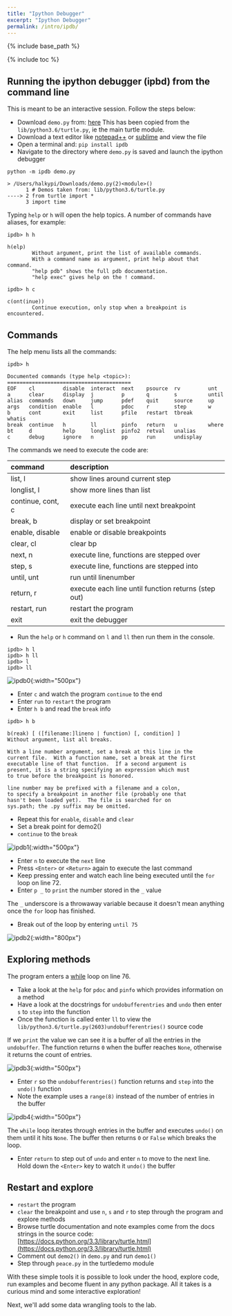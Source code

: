```yaml
---
title: "Ipython Debugger" 
excerpt: "Ipython Debugger"
permalink: /intro/ipdb/
---
```


{% include base_path %}

{% include toc %}

## Running the ipython debugger (ipbd) from the command line

This is meant to be an interactive session.  Follow the steps below:

*    Download `demo.py` from: <a href="https://minhaskamal.github.io/DownGit/#/home?url=https://github.com/halkypi/lh/blob/gh-pages/assets/py/demo.py" target="_blank">here</a>
This has been copied from the `lib/python3.6/turtle.py`, ie the main turtle module.
*    Download a text editor like [notepad++](https://notepad-plus-plus.org/) or [sublime](https://www.sublimetext.com/) and view the file
*    Open a terminal and: `pip install ipdb`
*    Navigate to the directory where `demo.py` is saved and launch the ipython debugger

```
python -m ipdb demo.py

> /Users/halkypi/Downloads/demo.py(2)<module>()
      1 # Demos taken from: lib/python3.6/turtle.py
----> 2 from turtle import *
      3 import time
```

Typing `help` or `h` will open the help topics.  A number of commands have aliases, for example:

```
ipdb> h h

h(elp)
        Without argument, print the list of available commands.
        With a command name as argument, print help about that command.
        "help pdb" shows the full pdb documentation.
        "help exec" gives help on the ! command.

ipdb> h c

c(ont(inue))
        Continue execution, only stop when a breakpoint is encountered.
```
## Commands ##

The help menu lists all the commands:

``` 
ipdb> h

Documented commands (type help <topic>):
========================================
EOF    cl         disable  interact  next    psource  rv         unt
a      clear      display  j         p       q        s          until
alias  commands   down     jump      pdef    quit     source     up
args   condition  enable   l         pdoc    r        step       w
b      cont       exit     list      pfile   restart  tbreak     whatis
break  continue   h        ll        pinfo   return   u          where
bt     d          help     longlist  pinfo2  retval   unalias
c      debug      ignore   n         pp      run      undisplay
```

The commands we need to execute the code are:

| command | description
| :--- | :--- |
| list, l | show lines around current step |
| longlist, l | show more lines than list |
| continue, cont, c | execute each line until next breakpoint |
| break, b | display or set breakpoint |
| enable, disable | enable or disable breakpoints | 
| clear, cl | clear bp |
| next, n | execute line, functions are stepped over |
| step, s | execute line, functions are stepped into |
| until, unt | run until linenumber |
| return, r | execute each line until function returns (step out) |
| restart, run | restart the program |
| exit | exit the debugger |

*    Run the `help` or `h` command on `l` and `ll` then run them in the console.

```
ipdb> h l
ipdb> h ll
ipdb> l
ipdb> ll
```

![ipdb0](/lh/images/ipdb0.png?raw=true){:width="500px"}

*    Enter `c` and watch the program `continue` to the end
*    Enter `run` to `restart` the program
*    Enter `h b` and read the `break` info

```
ipdb> h b

b(reak) [ ([filename:]lineno | function) [, condition] ]
Without argument, list all breaks.

With a line number argument, set a break at this line in the
current file.  With a function name, set a break at the first
executable line of that function.  If a second argument is
present, it is a string specifying an expression which must
to true before the breakpoint is honored.

line number may be prefixed with a filename and a colon,
to specify a breakpoint in another file (probably one that
hasn't been loaded yet).  The file is searched for on
sys.path; the .py suffix may be omitted.  
```

*    Repeat this for `enable`, `disable` and `clear`
*    Set a break point for demo2()
*    `continue` to the `break`

![ipdb1](/lh/images/ipdb1.png?raw=true){:width="500px"}

*    Enter `n` to execute the `next` line
*    Press `<Enter>` or `<Return>` again to execute the last command
*    Keep pressing enter and watch each line being executed until the `for` loop on line 72.
*    Enter `p _` to `print` the number stored in the `_` value 

The `_` underscore is a throwaway variable because it doesn't mean anything once the `for` loop has finished.  

*    Break out of the loop by entering `until 75`

![ipdb2](/lh/images/ipdb2.png?raw=true){:width="800px"}

## Exploring methods ##

The program enters a [while](https://www.youtube.com/watch?v=885qKiiKisI&feature=youtu.be) loop on line 76.  

*    Take a look at the `help` for `pdoc` and `pinfo` which provides information on a method
*    Have a look at the docstrings for `undobufferentries` and `undo` then enter `s` to `step` into the function
*    Once the function is called enter `ll` to view the `lib/python3.6/turtle.py(2603)undobufferentries()` source code

If we `print` the value we can see it is a buffer of all the entries in the `undobuffer`.  The function returns `0` when the buffer reaches `None`, otherwise it returns the count of entries.  

![ipdb3](/lh/images/ipdb3.png?raw=true){:width="500px"}

*    Enter `r` so the `undobufferentries()` function returns and `step` into the `undo()` function
*    Note the example uses a `range(8)` instead of the number of entries in the buffer

![ipdb4](/lh/images/ipdb4.png?raw=true){:width="500px"}

The `while` loop iterates through entries in the buffer and executes `undo()` on them until it hits `None`.  The buffer then returns `0` or `False` which breaks the loop. 

*    Enter `return` to step out of `undo` and enter `n` to move to the next line.  Hold down the `<Enter>` key to watch it `undo()` the buffer

## Restart and explore ##

*    `restart` the program
*    `clear` the breakpoint and use `n`, `s` and `r` to step through the program and explore methods
*    Browse turtle documentation and note examples come from the docs strings in the source code:  [https://docs.python.org/3.3/library/turtle.html](https://docs.python.org/3.3/library/turtle.html)
*    Comment out `demo2()` in `demo.py` and run `demo1()` 
*    Step through `peace.py` in the turtledemo module

With these simple tools it is possible to look under the hood, explore code, run examples and become fluent in any python package.  All it takes is a curious mind and some interactive exploration! 

Next, we'll add some data wrangling tools to the lab.

